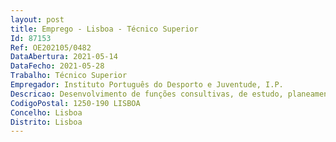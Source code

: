 ```yaml
--- 
layout: post
title: Emprego - Lisboa - Técnico Superior
Id: 87153
Ref: OE202105/0482
DataAbertura: 2021-05-14
DataFecho: 2021-05-28
Trabalho: Técnico Superior
Empregador: Instituto Português do Desporto e Juventude, I.P.
Descricao: Desenvolvimento de funções consultivas, de estudo, planeamento, avaliação e aplicação de métodos e processos de natureza técnica e científica que visem fundamentar e preparar a decisão, incumbindo genericamente  elaborar pareceres de suporte jurídico transversal no âmbito das atribuições das diferentes unidades orgânicas  elaborar pareceres técnicos nas áreas do desporto e da juventude  elaborar respostas a questões externas apresentados pelos diferentes interlocutores  avaliação de projetos de diplomas  acompanhamento de processos judiciais  instrução de processos de contraordenação  intervenção em ações de fiscalização e de inquérito  colaboração em ações de formação solicitadas por outros organismos.
CodigoPostal: 1250-190 LISBOA
Concelho: Lisboa
Distrito: Lisboa
--- 
```

